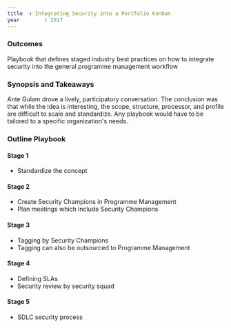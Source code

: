 ```yaml
---
title  : Integrating Security into a Portfolio Kanban
year		: 2017
---
```


### Outcomes

Playbook that defines staged industry best practices on how to integrate security into the general programme management workflow 

### Synopsis and Takeaways 

Ante Gulam drove a lively, participatory conversation.  The conclusion was that while the idea is interesting, the scope, structure, processor, and profile are difficult to scale and standardize.  Any playbook would have to be tailored to a specific organization's needs.

### Outline Playbook

#### Stage 1
 - Standardize the concept

#### Stage 2
 - Create Security Champions in Programme Management 
 - Plan meetings which include Security Champions

#### Stage 3
 - Tagging by Security Champions
 - Tagging can also be outsourced to Programme Management 

#### Stage 4
 - Defining SLAs
 - Security review by security squad

#### Stage 5
 - SDLC security process
